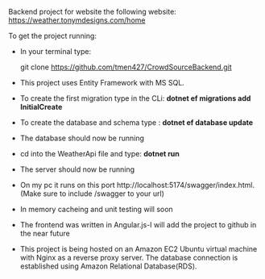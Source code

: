 Backend project for website the following website: https://weather.tonymdesigns.com/home <br>

To get the project running: 
- In your terminal type: <div> git clone  https://github.com/tmen427/CrowdSourceBackend.git </div>
- This project uses Entity Framework with MS SQL.
- To create the first migration type in the CLi: <b> dotnet ef migrations add InitialCreate </b>
- To create the database and schema type : <b> dotnet ef database update </b>
- The database should now be running
- cd into the WeatherApi file and type: <b> dotnet run </b>
- The server should now be running 
- On my pc it runs on this port http://localhost:5174/swagger/index.html. (Make sure to include /swagger to your url) 

- In memory cacheing and unit testing will soon
- The frontend was written in Angular.js-I will add the project to github in the near future

- This project is being hosted on an Amazon EC2 Ubuntu virtual machine with Nginx as a reverse proxy server. The database connection is established using Amazon Relational Database(RDS).  
